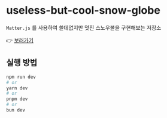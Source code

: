 # useless-but-cool-snow-globe

`Matter.js` 를 사용하여 쓸데없지만 멋진 스노우볼을 구현해보는 저장소

👉 [보러가기](https://useless-but-cool-snow-globe.vercel.app/)

## 실행 방법

```bash
npm run dev
# or
yarn dev
# or
pnpm dev
# or
bun dev
```
